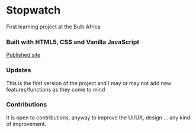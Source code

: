 # Stopwatch
First learning project at the Bulb Africa

### Built with HTML5, CSS and Vanilla JavaScript
[Published site](https://morganjay.github.io/Ubiquitous-Stopwatch/)

### Updates
This is the first version of the project and I may or may not add new features/functions as they come to mind

### Contributions
It is open to contributions, anyway to improve the UI/UX, design ... any kind of improvement.

